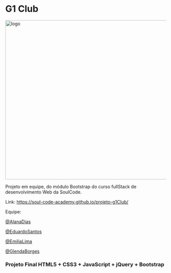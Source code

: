 # G1 Club 
<a href="https://github.com/alanadiastech"><img src="https://i.ibb.co/f15gphC/logo.png" alt="logo" border="0" height="500" width="1200"></a> 



Projeto em equipe, do módulo Bootstrap do curso fullStack de desenvolvimento Web da SoulCode.

Link: https://soul-code-academy.github.io/projeto-g1Club/

Equipe:

 [@AlanaDias](https://github.com/alanadiastech)

 [@EduardoSantos](https://github.com/Eduardosantos43)

 [@EmiliaLima](https://github.com/emilialimacor)

 [@GlendaBorges](https://github.com/glendaborges)



### Projeto Final HTML5 + CSS3 + JavaScript + jQuery + Bootstrap

